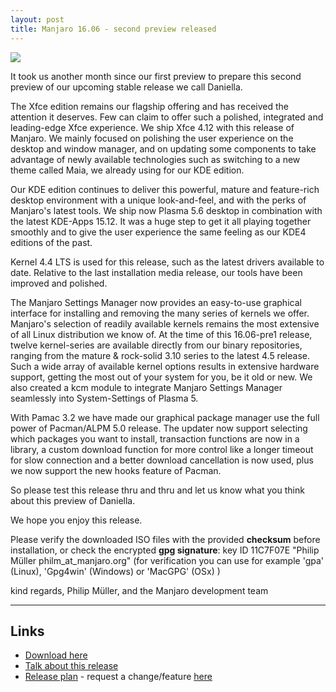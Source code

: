 ```yaml
---
layout: post
title: Manjaro 16.06 - second preview released
---
```


<img src="https://manjaro.github.io/images/manjaro-16.06-pre2.jpg">

It took us another month since our first preview to prepare this second preview of our upcoming stable release we call Daniella.

The Xfce edition remains our flagship offering and has received the attention it deserves. Few can claim to offer such a polished, integrated and leading-edge Xfce experience. We ship Xfce 4.12 with this release of Manjaro. We mainly focused on polishing the user experience on the desktop and window manager, and on updating some components to take advantage of newly available technologies such as switching to a new theme called Maia, we already using for our KDE edition.

Our KDE edition continues to deliver this powerful, mature and feature-rich desktop environment with a unique look-and-feel, and with the perks of Manjaro's latest tools. We ship now Plasma 5.6 desktop in combination with the latest KDE-Apps 15.12. It was a huge step to get it all playing together smoothly and to give the user experience the same feeling as our KDE4 editions of the past.

Kernel 4.4 LTS is used for this release, such as the latest drivers available to date. Relative to the last installation media release, our tools have been improved and polished.

The Manjaro Settings Manager now provides an easy-to-use graphical interface for installing and removing the many series of kernels we offer. Manjaro's selection of readily available kernels remains the most extensive of all Linux distribution we know of. At the time of this 16.06-pre1 release, twelve kernel-series are available directly from our binary repositories, ranging from the mature & rock-solid 3.10 series to the latest 4.5 release. Such a wide array of available kernel options results in extensive hardware support, getting the most out of your system for you, be it old or new. We also created a kcm module to integrate Manjaro Settings Manager seamlessly into System-Settings of Plasma 5.

With Pamac 3.2 we have made our graphical package manager use the full power of Pacman/ALPM 5.0 release. The updater now support selecting which packages you want to install, transaction functions are now in a library, a custom download function for more control like a longer timeout for slow connection and a better download cancellation is now used, plus we now support the new hooks feature of Pacman.

So please test this release thru and thru and let us know what you think about this preview of Daniella.

We hope you enjoy this release.

Please verify the downloaded ISO files with the provided **checksum** before installation, or check the encrypted **gpg signature**:
key ID 11C7F07E "Philip Müller philm_at_manjaro.org"
(for verification you can use for example 'gpa' (Linux), 'Gpg4win' (Windows) or 'MacGPG' (OSx) )

kind regards, Philip Müller, and the Manjaro development team

----

## Links

* [Download here](http://manjaro.github.io/download/)
* [Talk about this release](https://forum.manjaro.org/index.php?topic=32658.0)
* [Release plan](https://github.com/manjaro/release-plan) - request a change/feature [here](https://github.com/manjaro/release-plan/issues)
